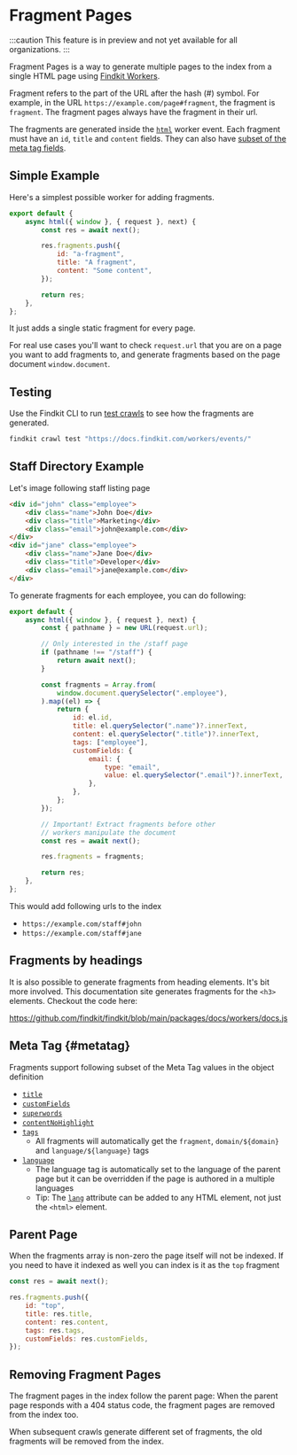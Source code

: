 # Fragment Pages

:::caution
This feature is in preview and not yet available for all organizations.
:::

Fragment Pages is a way to generate multiple pages to the index from a single HTML page using [Findkit Workers](/workers/).

Fragment refers to the part of the URL after the hash (#) symbol. For example, in the URL `https://example.com/page#fragment`, the fragment is `fragment`.
The fragment pages always have the fragment in their url.

The fragments are generated inside the [`html`](/workers/events/#html) worker event. Each fragment must have an `id`, `title` and `content` fields.
They can also have [subset of the meta tag fields](#metatag).

## Simple Example

Here's a simplest possible worker for adding fragments.

```js
export default {
	async html({ window }, { request }, next) {
		const res = await next();

		res.fragments.push({
			id: "a-fragment",
			title: "A fragment",
			content: "Some content",
		});

		return res;
	},
};
```

It just adds a single static fragment for every page.

For real use cases you'll want to check `request.url` that you are on a page you want to add fragments to, and generate fragments based on the page document `window.document`.

## Testing

Use the Findkit CLI to run [test crawls](/crawler/testing-crawls) to see how the fragments are generated.

```sh
findkit crawl test "https://docs.findkit.com/workers/events/"
```

## Staff Directory Example

Let's image following staff listing page

```html
<div id="john" class="employee">
	<div class="name">John Doe</div>
	<div class="title">Marketing</div>
	<div class="email">john@example.com</div>
</div>
<div id="jane" class="employee">
	<div class="name">Jane Doe</div>
	<div class="title">Developer</div>
	<div class="email">jane@example.com</div>
</div>
```

To generate fragments for each employee, you can do following:

```js
export default {
	async html({ window }, { request }, next) {
		const { pathname } = new URL(request.url);

		// Only interested in the /staff page
		if (pathname !== "/staff") {
			return await next();
		}

		const fragments = Array.from(
			window.document.querySelector(".employee"),
		).map((el) => {
			return {
				id: el.id,
				title: el.querySelector(".name")?.innerText,
				content: el.querySelector(".title")?.innerText,
				tags: ["employee"],
				customFields: {
					email: {
						type: "email",
						value: el.querySelector(".email")?.innerText,
					},
				},
			};
		});

		// Important! Extract fragments before other
		// workers manipulate the document
		const res = await next();

		res.fragments = fragments;

		return res;
	},
};
```

This would add following urls to the index

- `https://example.com/staff#john`
- `https://example.com/staff#jane`

## Fragments by headings

It is also possible to generate fragments from heading elements. It's bit more involved. This documentation site generates
fragments for the `<h3>` elements. Checkout the code here:

https://github.com/findkit/findkit/blob/main/packages/docs/workers/docs.js

## Meta Tag {#metatag}

Fragments support following subset of the Meta Tag values in the object definition

- [`title`](/crawler/meta-tag#title)
- [`customFields`](/crawler/meta-tag#customFields)
- [`superwords`](/crawler/meta-tag#superwords)
- [`contentNoHighlight`](/crawler/meta-tag#contentNoHighlight)
- [`tags`](/crawler/meta-tag#tags)
    - All fragments will automatically get the `fragment`, `domain/${domain}` and `language/${language}` tags
- [`language`](/crawler/meta-tag#tags)
    - The language tag is automatically set to the language of the parent page but it can be overridden
      if the page is authored in a multiple languages
    - Tip: The [`lang`](https://developer.mozilla.org/en-US/docs/Web/HTML/Global_attributes/lang) attribute can be added to any HTML element, not just the `<html>` element.


## Parent Page

When the fragments array is non-zero the page itself will not be indexed. If you need to have it indexed as well
you can index is it as the `top` fragment

```js
const res = await next();

res.fragments.push({
	id: "top",
	title: res.title,
	content: res.content,
	tags: res.tags,
	customFields: res.customFields,
});
```

## Removing Fragment Pages

The fragment pages in the index follow the parent page: When the parent page responds with a 404 status code, the fragment pages are removed from the index too.

When subsequent crawls generate different set of fragments, the old fragments will be removed from the index.

